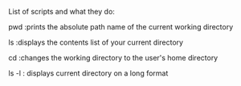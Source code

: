 List of scripts and what they do:

pwd :prints the absolute path name of the current working directory

ls :displays the contents list of your current directory

cd :changes the working directory to the user's home directory

ls -l : displays current directory on a long format 
